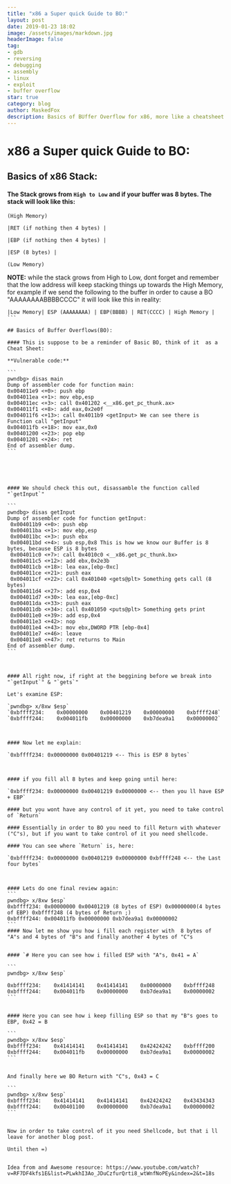 ```yaml
---
title: "x86 a Super quick Guide to BO:"
layout: post
date: 2019-01-23 18:02
image: /assets/images/markdown.jpg
headerImage: false
tag:
- gdb
- reversing
- debugging
- assembly
- linux
- exploit
- buffer overflow
star: true
category: blog
author: MaskedFox
description: Basics of BUffer Overflow for x86, more like a cheatsheet =p
---
```





# **x86 a Super quick Guide to BO:**

## Basics of x86 Stack:

#### The Stack grows from `High to Low` and if your buffer was 8 bytes. The stack will look like this:


```
(High Memory)

|RET (if nothing then 4 bytes) |

|EBP (if nothing then 4 bytes) |

|ESP (8 bytes) |

(Low Memory)
```

**NOTE:** while the stack grows from High to Low, dont forget and remember that the low address will keep stacking things up towards the High Memory, for example if we send the following to the buffer in order to cause a BO "AAAAAAAABBBBCCCC" it will look like this in reality:

````
|Low Memory| ESP (AAAAAAAA) | EBP(BBBB) | RET(CCCC) | High Memory |
```

## Basics of Buffer Overflows(BO):

#### This is suppose to be a reminder of Basic BO, think of it  as a Cheat Sheet:

**Vulnerable code:**

```
pwndbg> disas main
Dump of assembler code for function main:
0x004011e9 <+0>: push ebp
0x004011ea <+1>: mov ebp,esp
0x004011ec <+3>: call 0x401202 <__x86.get_pc_thunk.ax>
0x004011f1 <+8>: add eax,0x2e0f
0x004011f6 <+13>: call 0x4011b9 <getInput> We can see there is Function call "getInput"
0x004011fb <+18>: mov eax,0x0
0x00401200 <+23>: pop ebp
0x00401201 <+24>: ret
End of assembler dump.
```





#### We should check this out, disassamble the function called "`getInput`"

```
pwndbg> disas getInput
Dump of assembler code for function getInput:
 0x004011b9 <+0>: push ebp
 0x004011ba <+1>: mov ebp,esp
 0x004011bc <+3>: push ebx
 0x004011bd <+4>: sub esp,0x8 This is how we know our Buffer is 8 bytes, because ESP is 8 bytes
 0x004011c0 <+7>: call 0x4010c0 <__x86.get_pc_thunk.bx>
 0x004011c5 <+12>: add ebx,0x2e3b
 0x004011cb <+18>: lea eax,[ebp-0xc]
 0x004011ce <+21>: push eax
 0x004011cf <+22>: call 0x401040 <gets@plt> Something gets call (8 bytes)
 0x004011d4 <+27>: add esp,0x4
 0x004011d7 <+30>: lea eax,[ebp-0xc]
 0x004011da <+33>: push eax
 0x004011db <+34>: call 0x401050 <puts@plt> Something gets print
 0x004011e0 <+39>: add esp,0x4
 0x004011e3 <+42>: nop
 0x004011e4 <+43>: mov ebx,DWORD PTR [ebp-0x4]
 0x004011e7 <+46>: leave
 0x004011e8 <+47>: ret returns to Main
End of assembler dump.
```



#### All right now, if right at the beggining before we break into "`getInput`" & "`gets`"

Let's examine ESP:

`pwndbg> x/8xw $esp`
`0xbffff234:    0x00000000    0x00401219    0x00000000    0xbffff248`
`0xbffff244:    0x004011fb    0x00000000    0xb7dea9a1    0x00000002`



#### Now let me explain:

`0xbffff234: 0x00000000 0x00401219 <-- This is ESP 8 bytes`



#### if you fill all 8 bytes and keep going until here:

`0xbffff234: 0x00000000 0x00401219 0x00000000 <-- then you ll have ESP + EBP`

#### but you wont have any control of it yet, you need to take control of `Return`

#### Essentially in order to BO you need to fill Return with whatever ("C"s), but if you want to take control of it you need shellcode.

#### You can see where `Return` is, here:

`0xbffff234: 0x00000000 0x00401219 0x00000000 0xbffff248 <-- the Last four bytes`



#### Lets do one final review again:
```
pwndbg> x/8xw $esp`
0xbffff234: 0x00000000 0x00401219 (8 bytes of ESP) 0x00000000(4 bytes of EBP) 0xbffff248 (4 bytes of Return ;)
0xbffff244: 0x004011fb 0x00000000 0xb7dea9a1 0x00000002
```
#### Now let me show you how i fill each register with  8 bytes of "A"s and 4 bytes of "B"s and finally another 4 bytes of "C"s


#### `# Here you can see how i filled ESP with "A"s, 0x41 = A`

```
pwndbg> x/8xw $esp`

0xbffff234:    0x41414141    0x41414141    0x00000000    0xbffff248
0xbffff244:    0x004011fb    0x00000000    0xb7dea9a1    0x00000002
```


#### Here you can see how i keep filling ESP so that my "B"s goes to EBP, 0x42 = B

```
pwndbg> x/8xw $esp`
0xbffff234:    0x41414141    0x41414141    0x42424242    0xbffff200
0xbffff244:    0x004011fb    0x00000000    0xb7dea9a1    0x00000002
```


And finally here we BO Return with "C"s, 0x43 = C

```
pwndbg> x/8xw $esp`
0xbffff234:    0x41414141    0x41414141    0x42424242    0x43434343
0xbffff244:    0x00401100    0x00000000    0xb7dea9a1    0x00000002
```


Now in order to take control of it you need Shellcode, but that i ll leave for another blog post. 

Until then =)


Idea from and Awesome resource: https://www.youtube.com/watch?v=RF7DF4kfs1E&list=PLwkhI3Ao_JDuCzfurQrti8_wtWnfNoPEy&index=2&t=18s
